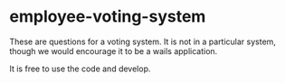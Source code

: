 # employee-voting-system
These are questions for a voting system. It is not in a particular system, though we would encourage it to be a wails application.

It is free to use the code and develop.
